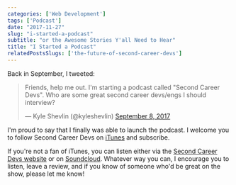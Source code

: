 ```yaml
---
categories: ['Web Development']
tags: ['Podcast']
date: "2017-11-27"
slug: "i-started-a-podcast"
subtitle: "or the Awesome Stories Y'all Need to Hear"
title: "I Started a Podcast"
relatedPostsSlugs: ['the-future-of-second-career-devs']
---
```


Back in September, I tweeted:

<blockquote class="twitter-tweet" data-lang="en"><p lang="en" dir="ltr">Friends, help me out. I'm starting a podcast called "Second Career Devs". Who are some great second career devs/engs I should interview?</p>— Kyle Shevlin (@kyleshevlin) <a href="https://twitter.com/kyleshevlin/status/906201169495605248?ref_src=twsrc%5Etfw">September 8, 2017</a></blockquote>

<script async src="https://platform.twitter.com/widgets.js" charset="utf-8"></script>

I'm proud to say that I finally was able to launch the podcast. I welcome you to follow Second Career Devs on [iTunes](https://itunes.apple.com/us/podcast/second-career-devs/id1317467797?mt=2) and subscribe.

If you're not a fan of iTunes, you can listen either via the [Second Career Devs website](https://secondcareerdevs.com) or on [Soundcloud](https://soundcloud.com/secondcareerdevs). Whatever way you can, I encourage you to listen, leave a review, and if you know of someone who'd be great on the show, please let me know!

